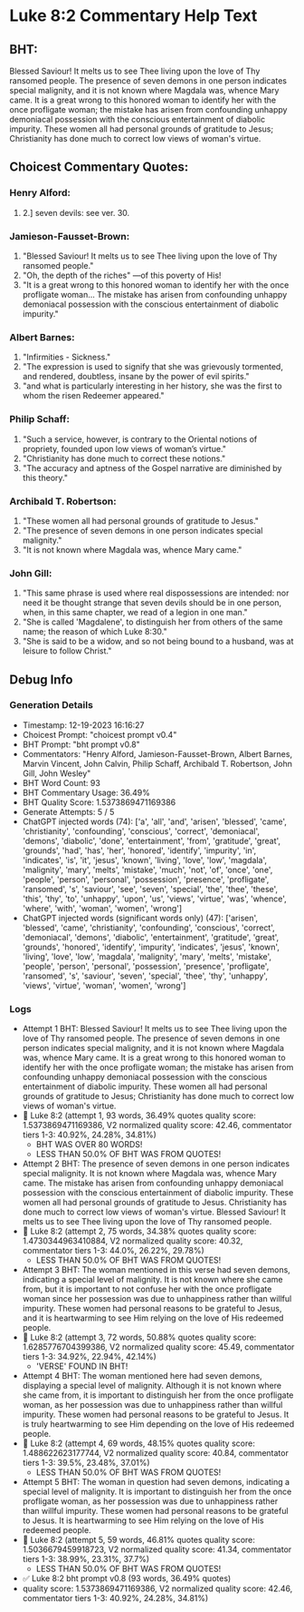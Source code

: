 # Luke 8:2 Commentary Help Text

## BHT:
Blessed Saviour! It melts us to see Thee living upon the love of Thy ransomed people. The presence of seven demons in one person indicates special malignity, and it is not known where Magdala was, whence Mary came. It is a great wrong to this honored woman to identify her with the once profligate woman; the mistake has arisen from confounding unhappy demoniacal possession with the conscious entertainment of diabolic impurity. These women all had personal grounds of gratitude to Jesus; Christianity has done much to correct low views of woman's virtue.

## Choicest Commentary Quotes:
### Henry Alford:
1.  2.] seven devils: see ver. 30.

### Jamieson-Fausset-Brown:
1. "Blessed Saviour! It melts us to see Thee living upon the love of Thy ransomed people."
2. "Oh, the depth of the riches" —of this poverty of His!
3. "It is a great wrong to this honored woman to identify her with the once profligate woman... The mistake has arisen from confounding unhappy demoniacal possession with the conscious entertainment of diabolic impurity."

### Albert Barnes:
1. "Infirmities - Sickness."
2. "The expression is used to signify that she was grievously tormented, and rendered, doubtless, insane by the power of evil spirits."
3. "and what is particularly interesting in her history, she was the first to whom the risen Redeemer appeared."

### Philip Schaff:
1. "Such a service, however, is contrary to the Oriental notions of propriety, founded upon low views of woman’s virtue."
2. "Christianity has done much to correct these notions."
3. "The accuracy and aptness of the Gospel narrative are diminished by this theory."

### Archibald T. Robertson:
1. "These women all had personal grounds of gratitude to Jesus."
2. "The presence of seven demons in one person indicates special malignity."
3. "It is not known where Magdala was, whence Mary came."

### John Gill:
1. "This same phrase is used where real dispossessions are intended: nor need it be thought strange that seven devils should be in one person, when, in this same chapter, we read of a legion in one man." 
2. "She is called 'Magdalene', to distinguish her from others of the same name; the reason of which Luke 8:30."
3. "She is said to be a widow, and so not being bound to a husband, was at leisure to follow Christ."


## Debug Info
### Generation Details
- Timestamp: 12-19-2023 16:16:27
- Choicest Prompt: "choicest prompt v0.4"
- BHT Prompt: "bht prompt v0.8"
- Commentators: "Henry Alford, Jamieson-Fausset-Brown, Albert Barnes, Marvin Vincent, John Calvin, Philip Schaff, Archibald T. Robertson, John Gill, John Wesley"
- BHT Word Count: 93
- BHT Commentary Usage: 36.49%
- BHT Quality Score: 1.5373869471169386
- Generate Attempts: 5 / 5
- ChatGPT injected words (74):
	['a', 'all', 'and', 'arisen', 'blessed', 'came', 'christianity', 'confounding', 'conscious', 'correct', 'demoniacal', 'demons', 'diabolic', 'done', 'entertainment', 'from', 'gratitude', 'great', 'grounds', 'had', 'has', 'her', 'honored', 'identify', 'impurity', 'in', 'indicates', 'is', 'it', 'jesus', 'known', 'living', 'love', 'low', 'magdala', 'malignity', 'mary', 'melts', 'mistake', 'much', 'not', 'of', 'once', 'one', 'people', 'person', 'personal', 'possession', 'presence', 'profligate', 'ransomed', 's', 'saviour', 'see', 'seven', 'special', 'the', 'thee', 'these', 'this', 'thy', 'to', 'unhappy', 'upon', 'us', 'views', 'virtue', 'was', 'whence', 'where', 'with', 'woman', 'women', 'wrong']
- ChatGPT injected words (significant words only) (47):
	['arisen', 'blessed', 'came', 'christianity', 'confounding', 'conscious', 'correct', 'demoniacal', 'demons', 'diabolic', 'entertainment', 'gratitude', 'great', 'grounds', 'honored', 'identify', 'impurity', 'indicates', 'jesus', 'known', 'living', 'love', 'low', 'magdala', 'malignity', 'mary', 'melts', 'mistake', 'people', 'person', 'personal', 'possession', 'presence', 'profligate', 'ransomed', 's', 'saviour', 'seven', 'special', 'thee', 'thy', 'unhappy', 'views', 'virtue', 'woman', 'women', 'wrong']

### Logs
- Attempt 1 BHT: Blessed Saviour! It melts us to see Thee living upon the love of Thy ransomed people. The presence of seven demons in one person indicates special malignity, and it is not known where Magdala was, whence Mary came. It is a great wrong to this honored woman to identify her with the once profligate woman; the mistake has arisen from confounding unhappy demoniacal possession with the conscious entertainment of diabolic impurity. These women all had personal grounds of gratitude to Jesus; Christianity has done much to correct low views of woman's virtue.
- 🔄 Luke 8:2 (attempt 1, 93 words, 36.49% quotes quality score: 1.5373869471169386, V2 normalized quality score: 42.46, commentator tiers 1-3: 40.92%, 24.28%, 34.81%) 
	- BHT WAS OVER 80 WORDS! 
	- LESS THAN 50.0% OF BHT WAS FROM QUOTES!
- Attempt 2 BHT: The presence of seven demons in one person indicates special malignity. It is not known where Magdala was, whence Mary came. The mistake has arisen from confounding unhappy demoniacal possession with the conscious entertainment of diabolic impurity. These women all had personal grounds of gratitude to Jesus. Christianity has done much to correct low views of woman's virtue. Blessed Saviour! It melts us to see Thee living upon the love of Thy ransomed people.
- 🔄 Luke 8:2 (attempt 2, 75 words, 34.38% quotes quality score: 1.4730344963410884, V2 normalized quality score: 40.32, commentator tiers 1-3: 44.0%, 26.22%, 29.78%) 
	- LESS THAN 50.0% OF BHT WAS FROM QUOTES!
- Attempt 3 BHT: The woman mentioned in this verse had seven demons, indicating a special level of malignity. It is not known where she came from, but it is important to not confuse her with the once profligate woman since her possession was due to unhappiness rather than willful impurity. These women had personal reasons to be grateful to Jesus, and it is heartwarming to see Him relying on the love of His redeemed people.
- 🔄 Luke 8:2 (attempt 3, 72 words, 50.88% quotes quality score: 1.6285776704399386, V2 normalized quality score: 45.49, commentator tiers 1-3: 34.92%, 22.94%, 42.14%) 
	- 'VERSE' FOUND IN BHT!
- Attempt 4 BHT: The woman mentioned here had seven demons, displaying a special level of malignity. Although it is not known where she came from, it is important to distinguish her from the once profligate woman, as her possession was due to unhappiness rather than willful impurity. These women had personal reasons to be grateful to Jesus. It is truly heartwarming to see Him depending on the love of His redeemed people.
- 🔄 Luke 8:2 (attempt 4, 69 words, 48.15% quotes quality score: 1.488622623177744, V2 normalized quality score: 40.84, commentator tiers 1-3: 39.5%, 23.48%, 37.01%) 
	- LESS THAN 50.0% OF BHT WAS FROM QUOTES!
- Attempt 5 BHT: The woman in question had seven demons, indicating a special level of malignity. It is important to distinguish her from the once profligate woman, as her possession was due to unhappiness rather than willful impurity. These women had personal reasons to be grateful to Jesus. It is heartwarming to see Him relying on the love of His redeemed people.
- 🔄 Luke 8:2 (attempt 5, 59 words, 46.81% quotes quality score: 1.5036679459918723, V2 normalized quality score: 41.34, commentator tiers 1-3: 38.99%, 23.31%, 37.7%) 
	- LESS THAN 50.0% OF BHT WAS FROM QUOTES!
- ✅ Luke 8:2 bht prompt v0.8 (93 words, 36.49% quotes)
- quality score: 1.5373869471169386, V2 normalized quality score: 42.46, commentator tiers 1-3: 40.92%, 24.28%, 34.81%)